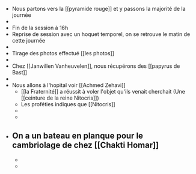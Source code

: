 - Nous partons vers la [[pyramide rouge]] et y passons la majorité de la journée
-
- Fin de la session à 16h
- Reprise de session avec un hoquet temporel, on se retrouve le matin de cette journée
-
- Tirage des photos effectué [[les photos]]
-
- Chez [[Janwillen Vanheuvelen]], nous récupérons des [[papyrus de Bast]]
-
- Nous allons à l'hopital voir [[Achmed Zehavi]]
	- [[la Fraternité]] a réussit à voler l'objet qu'ils venait cherchait (Une [[ceinture de la reine Nitocris]])
	- Les proféties indiques que [[Nitocris]]
	-
	-
- On a un bateau en planque pour le cambriolage de chez [[Chakti Homar]]
	-
	-
	-